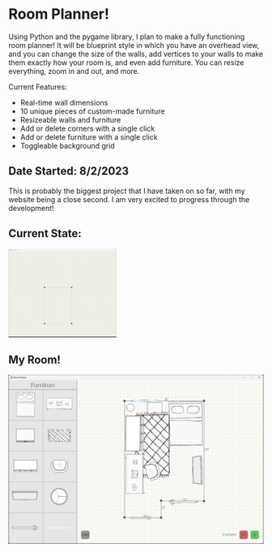 # Room Planner!
Using Python and the pygame library, I plan to make a fully functioning room planner! It will be blueprint style in which you have an overhead view, and you can change the size of the walls, add vertices to your walls to make them exactly how your room is, and even add furniture. You can resize everything, zoom in and out, and more.

Current Features:
* Real-time wall dimensions
* 10 unique pieces of custom-made furniture
* Resizeable walls and furniture
* Add or delete corners with a single click
* Add or delete furniture with a single click
* Toggleable background grid

## Date Started: 8/2/2023
This is probably the biggest project that I have taken on so far, with my website being a close second. I am very excited to progress through the development!

## Current State:
![](https://github.com/loganmarkley/RoomPlanner/blob/main/current_state.gif?raw=true)

## My Room!
![](https://github.com/loganmarkley/RoomPlanner/blob/main/myRoom.png?raw=true)
